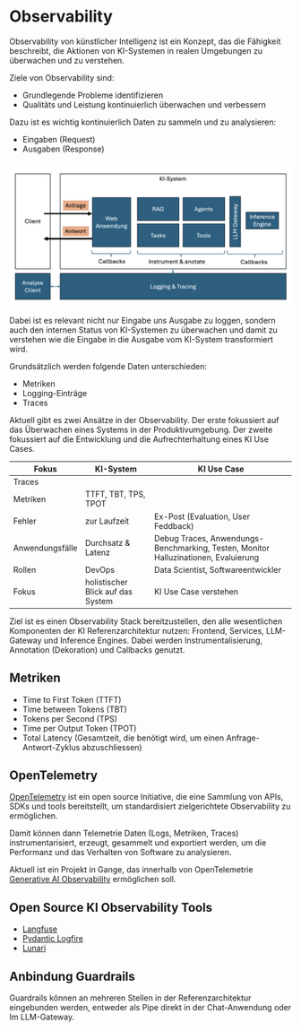 # Observability

Observability von künstlicher Intelligenz ist ein Konzept, das die Fähigkeit beschreibt, die Aktionen von KI-Systemen in realen Umgebungen zu überwachen und zu verstehen.

Ziele von Observability sind:

- Grundlegende Probleme identifizieren
- Qualitäts und Leistung kontinuierlich überwachen und verbessern

Dazu ist es wichtig kontinuierlich Daten zu sammeln und zu analysieren:

- Eingaben (Request)
- Ausgaben (Response)

![image](observability.png)

Dabei ist es relevant nicht nur Eingabe uns Ausgabe zu loggen, sondern auch den internen Status von KI-Systemen zu überwachen und damit zu verstehen wie die Eingabe in die Ausgabe vom KI-System transformiert wird.

Grundsätzlich werden folgende Daten unterschieden:

- Metriken
- Logging-Einträge
- Traces

Aktuell gibt es zwei Ansätze in der Observability. Der erste fokussiert auf das Überwachen eines Systems in der Produktivumgebung. Der zweite fokussiert auf die Entwicklung und die Aufrechterhaltung eines KI Use Cases.

|Fokus| KI-System | KI Use Case |
|-----| --------- | ----------- |
|Traces|||
|Metriken|TTFT, TBT, TPS, TPOT|
|Fehler| zur Laufzeit| Ex-Post (Evaluation, User Feddback)|
|Anwendungsfälle| Durchsatz & Latenz | Debug Traces, Anwendungs-Benchmarking, Testen, Monitor Halluzinationen, Evaluierung |
|Rollen| DevOps | Data Scientist, Softwareentwickler|
|Fokus| holistischer Blick auf das System | KI Use Case verstehen |

Ziel ist es einen Observability Stack bereitzustellen, den alle wesentlichen Komponenten der KI Referenzarchitektur nutzen: Frontend, Services, LLM-Gateway und Inference Engines. Dabei werden Instrumentalisierung, Annotation (Dekoration) und Callbacks genutzt.  

## Metriken

- Time to First Token (TTFT)
- Time between Tokens (TBT)
- Tokens per Second (TPS)
- Time per Output Token (TPOT)
- Total Latency (Gesamtzeit, die benötigt wird, um einen Anfrage-Antwort-Zyklus abzuschliessen)

## OpenTelemetry

[OpenTelemetry](https://opentelemetry.io) ist ein open source Initiative, die eine Sammlung von APIs, SDKs und tools bereitstellt, um standardisiert zielgerichtete Observability zu ermöglichen.

Damit können dann Telemetrie Daten (Logs, Metriken, Traces) instrumentarisiert, erzeugt, gesammelt und exportiert werden, um die Performanz und das Verhalten von Software zu analysieren.

Aktuell ist ein Projekt in Gange, das innerhalb von OpenTelemetrie  [Generative AI Observability](https://github.com/open-telemetry/community/blob/main/projects/gen-ai.md) ermöglichen soll.

## Open Source KI Observability Tools

- [Langfuse](https://langfuse.com)
- [Pydantic Logfire](https://logfire.pydantic.dev/docs/)
- [Lunari](https://github.com/lunary-ai/lunary)

## Anbindung Guardrails

Guardrails können an mehreren Stellen in der Referenzarchitektur eingebunden werden, entweder als Pipe direkt in der Chat-Anwendung oder Im LLM-Gateway.
